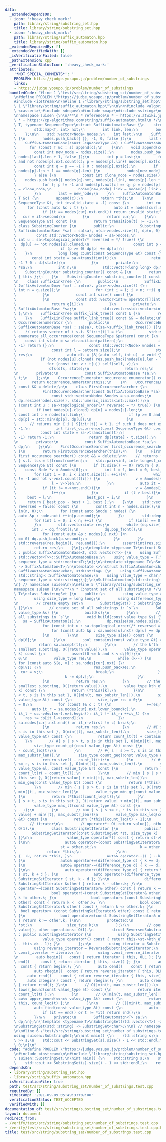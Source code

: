 ```yaml
---
data:
  _extendedDependsOn:
  - icon: ':heavy_check_mark:'
    path: library/string/substring_set.hpp
    title: library/string/substring_set.hpp
  - icon: ':heavy_check_mark:'
    path: library/string/suffix_automaton.hpp
    title: library/string/suffix_automaton.hpp
  _extendedRequiredBy: []
  _extendedVerifiedWith: []
  _isVerificationFailed: false
  _pathExtension: cpp
  _verificationStatusIcon: ':heavy_check_mark:'
  attributes:
    '*NOT_SPECIAL_COMMENTS*': ''
    PROBLEM: https://judge.yosupo.jp/problem/number_of_substrings
    links:
    - https://judge.yosupo.jp/problem/number_of_substrings
  bundledCode: "#line 1 \"test/src/string/substring_set/number_of_substrings.test.cpp\"\
    \n#define PROBLEM \"https://judge.yosupo.jp/problem/number_of_substrings\"\n\n\
    #include <iostream>\n\n#line 1 \"library/string/substring_set.hpp\"\n\n\n\n#line\
    \ 1 \"library/string/suffix_automaton.hpp\"\n\n\n\n#include <algorithm>\n#include\
    \ <cassert>\n#include <deque>\n#include <map>\n#include <string>\n#include <vector>\n\
    \nnamespace suisen {\n\n/**\n * reference\n * - https://w.atwiki.jp/uwicoder/pages/2842.html\n\
    \ * - https://cp-algorithms.com/string/suffix-automaton.html\n */\ntemplate <typename\
    \ T, typename SequenceType>\nstruct SuffixAutomatonBase {\n    struct Node {\n\
    \        std::map<T, int> nxt;\n        int link, len;\n        bool cloned;\n\
    \    };\n\n    std::vector<Node> nodes;\n    int last;\n\n    SuffixAutomatonBase()\
    \ {\n        nodes.push_back({ {}, -1, 0, false });\n        last = 0;\n    }\n\
    \    SuffixAutomatonBase(const SequenceType &s) : SuffixAutomatonBase() {\n  \
    \      for (const T &c : s) append(c);\n    }\n\n    void append(const T &c) {\n\
    \        const int new_node = nodes.size();\n        nodes.push_back({ {}, -1,\
    \ nodes[last].len + 1, false });\n        int p = last;\n        for (; p != -1\
    \ and not nodes[p].nxt.count(c); p = nodes[p].link) nodes[p].nxt[c] = new_node;\n\
    \        const int q = p == -1 ? 0 : nodes[p].nxt[c];\n        if (p == -1 or\
    \ nodes[p].len + 1 == nodes[q].len) {\n            nodes[new_node].link = q;\n\
    \        } else {\n            const int clone_node = nodes.size();\n        \
    \    nodes.push_back({ nodes[q].nxt, nodes[q].link, nodes[p].len + 1, true });\n\
    \            for (; p != -1 and nodes[p].nxt[c] == q; p = nodes[p].link) nodes[p].nxt[c]\
    \ = clone_node;\n            nodes[new_node].link = nodes[q].link = clone_node;\n\
    \        }\n        last = new_node;\n    }\n    SuffixAutomatonBase& operator+=(const\
    \ T &c) {\n        append(c);\n        return *this;\n    }\n\n    int transition(const\
    \ SequenceType &t, int invalid_state = -1) const {\n        int cur = 0;\n   \
    \     for (const auto &c : t) {\n            auto it = nodes[cur].nxt.find(c);\n\
    \            if (it == nodes[cur].nxt.end()) return invalid_state;\n         \
    \   cur = it->second;\n        }\n        return cur;\n    }\n\n    bool accept(const\
    \ SequenceType &t) const {\n        return transition(t) != -1;\n    }\n\n   \
    \ class SubstringCounter {\n        public:\n            SubstringCounter(const\
    \ SuffixAutomatonBase *sa) : sa(sa), n(sa->nodes.size()), dp(n, 0) {\n       \
    \         const std::vector<Node> &nodes = sa->nodes;\n                for (const\
    \ int u : sa->topological_order(/* reversed = */ true)) {\n                  \
    \  dp[u] += not nodes[u].cloned;\n                    const int p = nodes[u].link;\n\
    \                    if (p >= 0) dp[p] += dp[u];\n                }\n        \
    \    }\n            long long count(const SequenceType &t) const {\n         \
    \       const int state = sa->transition(t);\n                return state ==\
    \ -1 ? 0 : dp[state];\n            }\n        private:\n            const SuffixAutomatonBase\
    \ *sa;\n            int n;\n            std::vector<long long> dp;\n    };\n\n\
    \    SubstringCounter substring_counter() const & {\n        return SubstringCounter\
    \ { this };\n    }\n    SubstringCounter substring_counter() const && = delete;\n\
    \n    class SuffixLinkTree {\n        public:\n            SuffixLinkTree(const\
    \ SuffixAutomatonBase *sa) : sa(sa), g(sa->nodes.size()) {\n                const\
    \ int n = g.size();\n                for (int i = 1; i < n; ++i) g[sa->nodes[i].link].push_back(i);\n\
    \            }\n            const int size() const {\n                return g.size();\n\
    \            }\n            const std::vector<int>& operator[](int i) const {\n\
    \                return g[i];\n            }\n        private:\n            const\
    \ SuffixAutomatonBase *sa;\n            std::vector<std::vector<int>> g;\n   \
    \ };\n\n    SuffixLinkTree suffix_link_tree() const & {\n        return SuffixLinkTree(this);\n\
    \    }\n    SuffixLinkTree suffix_link_tree() const && = delete;\n\n    class\
    \ OccurrenceEnumerator {\n        public:\n            OccurrenceEnumerator(const\
    \ SuffixAutomatonBase *sa) : sa(sa), t(sa->suffix_link_tree()) {}\n\n        \
    \    // returns vector of i s.t. S[i:i+|t|] = t\n            std::vector<int>\
    \ enumerate_all_occurrence(const SequenceType &pattern) const {\n            \
    \    const int state = sa->transition(pattern);\n                if (state ==\
    \ -1) return {};\n                const std::vector<Node> &nodes = sa->nodes;\n\
    \                const int l = pattern.size();\n                std::vector<int>\
    \ res;\n                auto dfs = [&](auto self, int u) -> void {\n         \
    \           if (not nodes[u].cloned) res.push_back(nodes[u].len - l);\n      \
    \              for (const int v : t[u]) self(self, v);\n                };\n \
    \               dfs(dfs, state);\n                return res;\n            }\n\
    \n        private:\n            const SuffixAutomatonBase *sa;\n            SuffixLinkTree\
    \ t;\n    };\n\n    OccurrenceEnumerator occurrence_enumerator() const & {\n \
    \       return OccurrenceEnumerator(this);\n    }\n    OccurrenceEnumerator occurrence_enumerator()\
    \ const && = delete;\n\n    class FirstOccurenceSearcher {\n        public:\n\
    \            FirstOccurenceSearcher(const SuffixAutomatonBase *sa) : sa(sa) {\n\
    \                const std::vector<Node> &nodes = sa->nodes;\n               \
    \ dp.resize(nodes.size(), std::numeric_limits<int>::max());\n                for\
    \ (const int u : sa->topological_order(/* reversed = */ true)) {\n           \
    \         if (not nodes[u].cloned) dp[u] = nodes[u].len;\n                   \
    \ const int p = nodes[u].link;\n                    if (p >= 0 and nodes[p].cloned)\
    \ dp[p] = std::min(dp[p], dp[u]);\n                }\n            }\n\n      \
    \      // returns min { i | S[i:i+|t|] = t }. if such i does not exist, returns\
    \ -1.\n            int first_occurrence(const SequenceType &t) const {\n     \
    \           const int state = sa->transition(t);\n                if (state ==\
    \ -1) return -1;\n                return dp[state] - t.size();\n            }\n\
    \n        private:\n            const SuffixAutomatonBase *sa;\n            std::vector<int>\
    \ dp;\n    };\n\n    FirstOccurenceSearcher first_occurence_searcher() const &\
    \ {\n        return FirstOccurenceSearcher(this);\n    }\n    FirstOccurenceSearcher\
    \ first_occurence_searcher() const && = delete;\n\n    // returns { from, len\
    \ } s.t. lcs = t[from:from+len]\n    std::pair<int, int> longest_common_substring(const\
    \ SequenceType &t) const {\n        if (t.size() == 0) return { 0, 0 };\n    \
    \    const Node *v = &nodes[0];\n        int l = 0, best = 0, best_pos = 0;\n\
    \        for (int i = 0; i < int(t.size()); ++i){\n            while (v->link\
    \ != -1 and not v->nxt.count(t[i])) {\n                v = &nodes[v->link];\n\
    \                l = v->len;\n            }\n            auto it = v->nxt.find(t[i]);\n\
    \            if (it != v->nxt.end()){\n                v = &nodes[it->second];\n\
    \                l++;\n            }\n            if (l > best){\n           \
    \     best = l;\n                best_pos = i;\n            }\n        }\n   \
    \     return { best_pos - best + 1, best };\n    }\n\n    std::vector<int> topological_order(bool\
    \ reversed = false) const {\n        const int n = nodes.size();\n        std::vector<int>\
    \ in(n, 0);\n        for (const auto &node : nodes) {\n            for (const\
    \ auto &p : node.nxt) ++in[p.second];\n        }\n        std::deque<int> dq;\n\
    \        for (int i = 0; i < n; ++i) {\n            if (in[i] == 0) dq.push_back(i);\n\
    \        }\n        std::vector<int> res;\n        while (dq.size()) {\n     \
    \       int u = dq.front();\n            dq.pop_front();\n            res.push_back(u);\n\
    \            for (const auto &p : nodes[u].nxt) {\n                if (--in[p.second]\
    \ == 0) dq.push_back(p.second);\n            }\n        }\n        if (reversed)\
    \ std::reverse(res.begin(), res.end());\n        assert(int(res.size()) == n);\n\
    \        return res;\n    }\n};\n\ntemplate <typename T>\nstruct SuffixAutomaton\
    \ : public SuffixAutomatonBase<T, std::vector<T>> {\n    using SuffixAutomatonBase<T,\
    \ std::vector<T>>::SuffixAutomatonBase;\n    using value_type = T;\n    using\
    \ sequence_type = std::vector<T>;\n};\n\ntemplate <typename T>\nSuffixAutomaton(std::vector<T>)\
    \ -> SuffixAutomaton<T>;\n\ntemplate <>\nstruct SuffixAutomaton<char> : public\
    \ SuffixAutomatonBase<char, std::string> {\n    using SuffixAutomatonBase<char,\
    \ std::string>::SuffixAutomatonBase;\n    using value_type = char;\n    using\
    \ sequence_type = std::string;\n};\n\nSuffixAutomaton(std::string) -> SuffixAutomaton<char>;\n\
    \n} // namespace suisen\n\n\n#line 5 \"library/string/substring_set.hpp\"\n\n\
    namespace suisen {\n\n/**\n * Constant set of all substrings\n */\ntemplate <typename\
    \ T>\nclass SubstringSet {\n    public:\n        using value_type = typename SuffixAutomaton<T>::sequence_type;\n\
    \        using size_type = long long;\n        using difference_type = size_type;\n\
    \n        // create empty set\n        SubstringSet() : SubstringSet(value_type{})\
    \ {}\n\n        // create set of all substrings in `s`\n        SubstringSet(const\
    \ value_type &s) {\n            build(s);\n        }\n\n        // build set of\
    \ all substrings in `s`\n        void build(const value_type &s) {\n         \
    \   sa = SuffixAutomaton(s);\n            dp.resize(sa.nodes.size(), size_type(1));\n\
    \            for (const int u : sa.topological_order(/* reversed = */true)) {\n\
    \                for (const auto &p : sa.nodes[u].nxt) dp[u] += dp[p.second];\n\
    \            }\n        }\n\n        size_type size() const {\n            return\
    \ dp[0];\n        }\n\n        bool contains(const value_type &t) const {\n  \
    \          return sa.accept(t);\n        }\n\n        // the k'th lexicographically\
    \ smallest substring, O(|return value|).\n        value_type operator[](size_type\
    \ k) const {\n            assert(0 <= k and k < dp[0]);\n            int cur =\
    \ 0;\n            value_type res;\n            while (k--) {\n               \
    \ for (const auto &[e, v] : sa.nodes[cur].nxt) {\n                    if (k <\
    \ dp[v]) {\n                        res.push_back(e);\n                      \
    \  cur = v;\n                        break;\n                    } else {\n  \
    \                      k -= dp[v];\n                    }\n                }\n\
    \            }\n            return res;\n        }\n        // the k'th lexicographically\
    \ smallest substring, O(|return value|).\n        value_type kth_element(size_type\
    \ k) const {\n            return (*this)[k];\n        }\n\n        // #{ s | s\
    \ < t, s is in this set }, O(|min(t, max_substr_len)|).\n        size_type count_lt(const\
    \ value_type &t) const {\n            size_type res = 0;\n            int cur\
    \ = 0;\n            for (const T& c : t) {\n                ++res;\n         \
    \       auto it_r = sa.nodes[cur].nxt.lower_bound(c);\n                for (auto\
    \ it_l = sa.nodes[cur].nxt.begin(); it_l != it_r; ++it_l) {\n                \
    \    res += dp[it_l->second];\n                }\n                if (it_r ==\
    \ sa.nodes[cur].nxt.end() or it_r->first != c) break;\n                cur = it_r->second;\n\
    \            }\n            return res;\n        }\n        // #{ s | s <= t,\
    \ s is in this set }, O(min(|t|, max_substr_len)).\n        size_type count_leq(const\
    \ value_type &t) const {\n            return count_lt(t) + contains(t);\n    \
    \    }\n        // #{ s | s > t, s is in this set }, O(min(|t|, max_substr_len)).\n\
    \        size_type count_gt(const value_type &t) const {\n            return size()\
    \ - count_leq(t);\n        }\n        // #{ s | s >= t, s is in this set }, O(min(|t|,\
    \ max_substr_len)).\n        size_type count_geq(const value_type &t) const {\n\
    \            return size() - count_lt(t);\n        }\n        // #{ s | l <= s\
    \ <= r, s is in this set }, O(min(|t|, max_substr_len)).\n        size_type count_range(const\
    \ value_type &l, const value_type &r) const {\n            return l >= r ? 0 :\
    \ count_lt(r) - count_lt(l);\n        }\n\n        // min { s | s >= t, s is in\
    \ this set }, O(|return value| + min(|t|, max_substr_len))\n        value_type\
    \ min_geq(const value_type &t) const {\n            return (*this)[count_lt(t)];\n\
    \        }\n        // min { s | s > t, s is in this set }, O(|return value| +\
    \ min(|t|, max_substr_len))\n        value_type min_gt(const value_type &t) const\
    \ {\n            return (*this)[count_leq(t)];\n        }\n        // max { s\
    \ | s < t, s is in this set }, O(|return value| + min(|t|, max_substr_len))\n\
    \        value_type max_lt(const value_type &t) const {\n            return (*this)[count_lt(t)\
    \ - 1];\n        }\n        // max { s | s <= t, s is in this set }, O(|return\
    \ value| + min(|t|, max_substr_len))\n        value_type max_leq(const value_type\
    \ &t) const {\n            return (*this)[count_leq(t) - 1];\n        }\n\n  \
    \      // iterator\n\n        // operator*: O(|return value|), other operations:\
    \ O(1).\n        class SubstringSetIterator {\n            public:\n         \
    \       SubstringSetIterator(const SubstringSet *st, size_type k) : st(st), k(k)\
    \ {}\n\n                value_type operator*() const { return st->kth_substring(k);\
    \ }\n\n                auto& operator=(const SubstringSetIterator& other) {\n\
    \                    st = other.st;\n                    k = other.k;\n      \
    \              return *this;\n                }\n\n                auto& operator++()\
    \ { ++k; return *this; }\n                auto& operator--() { --k; return *this;\
    \ }\n                auto& operator+=(difference_type d) { k += d; return *this;\
    \ }\n                auto& operator-=(difference_type d) { k -= d; return *this;\
    \ }\n\n                auto operator+(difference_type d) { return SubstringSetIterator\
    \ { st, k + d }; }\n                auto operator-(difference_type d) { return\
    \ SubstringSetIterator { st, k - d }; }\n\n                difference_type operator-(const\
    \ SubstringSetIterator &other) { return k - other.k; }\n\n                bool\
    \ operator==(const SubstringSetIterator& other) const { return k == other.k; }\n\
    \                bool operator!=(const SubstringSetIterator& other) const { return\
    \ k != other.k; }\n                bool operator< (const SubstringSetIterator&\
    \ other) const { return k <  other.k; }\n                bool operator<=(const\
    \ SubstringSetIterator& other) const { return k <= other.k; }\n              \
    \  bool operator> (const SubstringSetIterator& other) const { return k >  other.k;\
    \ }\n                bool operator>=(const SubstringSetIterator& other) const\
    \ { return k >= other.k; }\n\n            protected:\n                const SubstringSet\
    \ *st;\n                size_type k;\n        };\n\n        // operator*: O(|return\
    \ value|), other operations: O(1).\n        struct ReversedSubstringSetIterator\
    \ : public SubstringSetIterator {\n            using SubstringSetIterator::SubstringSetIterator;\n\
    \            value_type operator*() const { return this->st->kth_element(this->st->size()\
    \ - this->k - 1); }\n        };\n\n        using iterator = SubstringSetIterator;\n\
    \        using reverse_iterator = ReversedSubstringSetIterator;\n        using\
    \ const_iterator = iterator;\n        using const_reverse_iterator = reverse_iterator;\n\
    \n        auto begin()   const { return iterator { this, 0LL }; }\n        auto\
    \ end()     const { return iterator { this, size() }; }\n        auto cbegin()\
    \  const { return begin(); }\n        auto cend()    const { return end(); }\n\
    \        auto rbegin()  const { return reverse_iterator { this, 0LL }; }\n   \
    \     auto rend()    const { return reverse_iterator { this, size() }; }\n   \
    \     auto crbegin() const { return rbegin(); }\n        auto crend()   const\
    \ { return rend(); }\n\n        // O(|min(t, max_substr_len)|).\n        auto\
    \ lower_bound(const value_type &t) const {\n            return iterator { this,\
    \ count_lt(t) };\n        }\n        // O(|min(t, max_substr_len)|).\n       \
    \ auto upper_bound(const value_type &t) const {\n            return iterator {\
    \ this, count_leq(t) };\n        }\n\n        // O(|min(t, max_substr_len)|).\n\
    \        auto find(const value_type &t) const {\n            auto it = lower_bound(t);\n\
    \            if (it == end() or t != *it) return end();\n            return it;\n\
    \        }\n\n    private:\n        SuffixAutomaton<T> sa;\n        std::vector<size_type>\
    \ dp;\n};\n\ntemplate <typename T>\nSubstringSet(std::vector<T>) -> SubstringSet<T>;\n\
    \nSubstringSet(std::string) -> SubstringSet<char>;\n\n} // namespace suisen\n\n\
    \n\n#line 6 \"test/src/string/substring_set/number_of_substrings.test.cpp\"\n\
    using suisen::SubstringSet;\n\nint main() {\n    std::string s;\n    std::cin\
    \ >> s;\n    std::cout << SubstringSet(s).size() - 1 << std::endl;\n    return\
    \ 0;\n}\n"
  code: "#define PROBLEM \"https://judge.yosupo.jp/problem/number_of_substrings\"\n\
    \n#include <iostream>\n\n#include \"library/string/substring_set.hpp\"\nusing\
    \ suisen::SubstringSet;\n\nint main() {\n    std::string s;\n    std::cin >> s;\n\
    \    std::cout << SubstringSet(s).size() - 1 << std::endl;\n    return 0;\n}"
  dependsOn:
  - library/string/substring_set.hpp
  - library/string/suffix_automaton.hpp
  isVerificationFile: true
  path: test/src/string/substring_set/number_of_substrings.test.cpp
  requiredBy: []
  timestamp: '2021-09-09 05:49:37+09:00'
  verificationStatus: TEST_ACCEPTED
  verifiedWith: []
documentation_of: test/src/string/substring_set/number_of_substrings.test.cpp
layout: document
redirect_from:
- /verify/test/src/string/substring_set/number_of_substrings.test.cpp
- /verify/test/src/string/substring_set/number_of_substrings.test.cpp.html
title: test/src/string/substring_set/number_of_substrings.test.cpp
---
```

